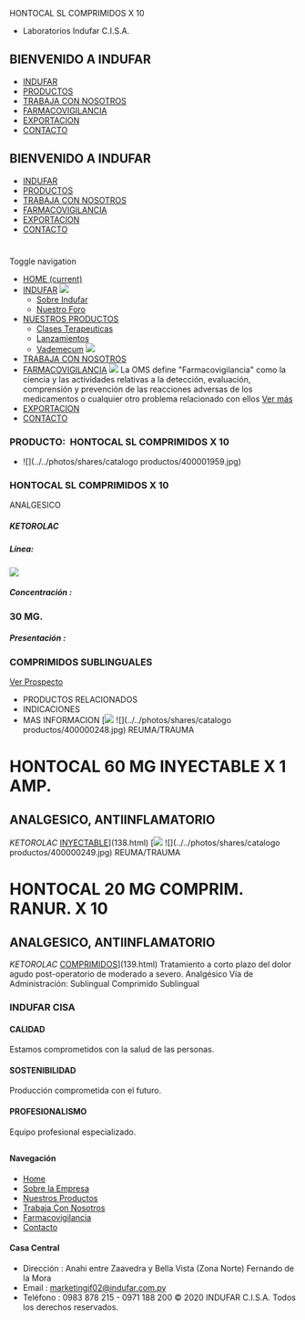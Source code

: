 HONTOCAL SL COMPRIMIDOS X 10
- Laboratorios Indufar C.I.S.A.
## BIENVENIDO A INDUFAR
* [INDUFAR](3834912.html#)
* [PRODUCTOS](3834912.html#)
* [TRABAJA CON NOSOTROS](3834912.html#)
* [FARMACOVIGILANCIA](3834912.html#)
* [EXPORTACION](3834912.html#)
* [CONTACTO](3834912.html#)
## BIENVENIDO A INDUFAR
* [INDUFAR](../../index.html)
* [PRODUCTOS](../../productos.html)
* [TRABAJA CON NOSOTROS](../../trabaja_con_nosotros.html)
* [FARMACOVIGILANCIA](../../farmacovigilancia.html)
* [EXPORTACION](../../exportacion.html)
* [CONTACTO](../../contacto.html)
# 
Toggle navigation
* [HOME (current)](../../index.html)
* [INDUFAR](3834912.html#) 
  [![ ](../../photos/shares/Sistema/Menu/indufar_menul.jpg)](../../institucional.html)
  - [Sobre Indufar](../../institucional.html)
  - [Nuestro Foro](../../blog.html)
* [NUESTROS PRODUCTOS](3834912.html#) 
  - [Clases Terapeuticas](../clases_terapeuticas.html)
  - [Lanzamientos](../lanzamientos.html)
  - [Vademecum](../../productos.html)
  [![ ](../../photos/shares/Sistema/Menu/productos.png)](../../productos.html)
* [TRABAJA CON NOSOTROS](../../trabaja_con_nosotros.html)
* [FARMACOVIGILANCIA](3834912.html#) 
  [![ ](../../photos/shares/Sistema/Menu/TUBOS.png)](../../farmacovigilancia.html)
  La OMS define "Farmacovigilancia" como la ciencia y las actividades relativas a la detección, evaluación, comprensión y prevención de las reacciones adversas de los medicamentos o cualquier otro problema relacionado con ellos
  [Ver más](../../farmacovigilancia.html)
* [EXPORTACION](../../exportacion.html)
* [CONTACTO](../../contacto.html)
### PRODUCTO:  HONTOCAL SL COMPRIMIDOS X 10
* ![](../../photos/shares/catalogo productos/400001959.jpg)
### **HONTOCAL SL COMPRIMIDOS X 10**
ANALGESICO
##### **KETOROLAC**
##### **Línea:**
[![](../../photos/shares/Laboratorios/lab_indufar.png)](../linea/1.html)
##### **Concentración :**
### 30 MG.
##### **Presentación :**
### COMPRIMIDOS SUBLINGUALES
[Ver Prospecto](../../files/shares/prospectos/400001959.pdf)
* PRODUCTOS RELACIONADOS
* INDICACIONES
* MAS INFORMACION
[![](../../photos/shares/Laboratorios/lab_indufar.png)
![](../../photos/shares/catalogo productos/400000248.jpg)
REUMA/TRAUMA
# HONTOCAL 60 MG INYECTABLE X 1 AMP.
## ANALGESICO, ANTIINFLAMATORIO
*KETOROLAC*
[INYECTABLE](3834912.html#)](138.html)
[![](../../photos/shares/Laboratorios/lab_indufar.png)
![](../../photos/shares/catalogo productos/400000249.jpg)
REUMA/TRAUMA
# HONTOCAL 20 MG COMPRIM. RANUR. X 10
## ANALGESICO, ANTIINFLAMATORIO
*KETOROLAC*
[COMPRIMIDOS](3834912.html#)](139.html)
Tratamiento a corto plazo del dolor agudo post-operatorio de moderado a severo.
Analgésico
Vía de Administración: Sublingual
Comprimido Sublingual
### INDUFAR CISA
#### CALIDAD
Estamos comprometidos con la salud de las personas.
#### SOSTENIBILIDAD
Producción comprometida con el futuro.
#### PROFESIONALISMO
Equipo profesional especializado.
## 
#### Navegación
* [Home](../../index.html)
* [Sobre la Empresa](../../institucional.html)
* [Nuestros Productos](../../productos.html)
* [Trabaja Con Nosotros](../../trabaja_con_nosotros.html)
* [Farmacovigilancia](../../farmacovigilancia.html)
* [Contacto](../../contacto.html)
#### Casa Central
* Dirección : Anahi entre Zaavedra y Bella Vista (Zona Norte) Fernando de la Mora
* Email : [marketingif02@indufar.com.py](mailto:marketingif02@indufar.com.py)
* Teléfono : 0983 878 215 - 0971 188 200
© 2020 INDUFAR C.I.S.A. Todos los derechos reservados.